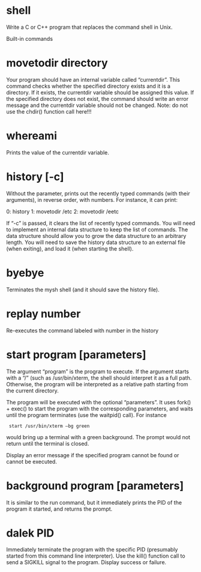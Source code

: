 # shell

 Write a C or C++ program that replaces the command shell in Unix. 

Built-in commands


#  movetodir directory

Your program should have an internal variable called “currentdir”. This command checks whether the specified directory exists and it is a directory. If it exists, the currentdir variable should be assigned this value. If the specified directory does not exist, the command should write an error message and the currentdir variable should not be changed.
Note: do not use the chdir() function call here!!! 

# whereami

Prints the value of the currentdir variable. 

# history [-c]

Without the parameter, prints out the recently typed commands (with their arguments), in reverse order, with numbers. For instance, it can print:
 
0: history
1: movetodir /etc
2: movetodir /eetc

 If “-c” is passed, it clears the list of recently typed commands. You will need to implement an internal data structure to keep the list of commands. The data structure should allow you to grow the data structure to an arbitrary length. 
You will need to save the history data structure to an external file (when exiting), and load it (when starting the shell). 

# byebye

Terminates the mysh shell (and it should save the history file). 

# replay number 

Re-executes the command labeled with number in the history 

# start program [parameters]

The argument “program” is the program to execute. If the argument starts with a “/” (such as /usr/bin/xterm, the shell should interpret it as a full path. Otherwise, the program will be interpreted as a relative path starting from the current directory. 

The program will be executed with the optional “parameters”. It uses fork() + exec() to start the program with the corresponding parameters, and waits until the program terminates (use the waitpid() call). 
For instance

     start /usr/bin/xterm –bg green

would bring up a terminal with a green background. The prompt would not return until the terminal is closed.

Display an error message if the specified program cannot be found or cannot be executed.  

# background program [parameters]

It is similar to the run command, but it immediately prints the PID of the program it started, and returns the prompt. 

# dalek PID

Immediately terminate the program with the specific PID (presumably started from this command line interpreter). Use the kill() function call to send a SIGKILL signal to the program. Display success or failure. 

